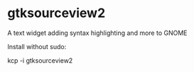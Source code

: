 gtksourceview2
==============

A text widget adding syntax highlighting and more to GNOME

Install without sudo:

kcp -i gtksourceview2

